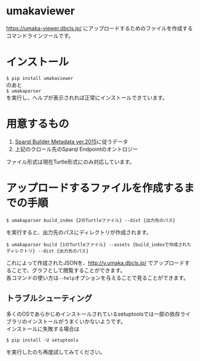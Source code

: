 # umakaviewer
https://umaka-viewer.dbcls.jp/ にアップロードするためのファイルを作成するコマンドラインツールです。

# インストール
`$ pip install umakaviewer`  
のあと  
`$ umakaparser`  
を実行し、ヘルプが表示されれば正常にインストールできています。

# 用意するもの
1. [Sparql Builder Metadata ver.2015](http://www.sparqlbuilder.org/doc/sbm_2015sep/)に従うデータ
2. 上記のクロール先のSparql Endpointのオントロジー

ファイル形式は現在Turtle形式にのみ対応しています。

# アップロードするファイルを作成するまでの手順

`$ umakaparser build_index {2のTurtleファイル} --dist {出力先のパス}`  

を実行すると、出力先のパスにディレクトリが作成されます。  

`$ umakaparser build {1のTurtleファイル} --assets {build_indexで作成されたディレクトリ} --dist {出力先のパス}`  

これによって作成されたJSONを、http://v.umaka.dbcls.jp/ でアップロードすることで、グラフとして閲覧することができます。  
各コマンドの使い方は`--help`オプションを与えることで見ることができます。

## トラブルシューティング

多くのOSであらかじめインストールされているsetuptoolsでは一部の依存ライブラリのインストールがうまくいかないようです。  
インストールに失敗する場合は  

`$ pip install -U setuptools`

を実行したのち再度試してみてください。
